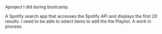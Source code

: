 Aproject I did during bootcamp.

A Spotify search app that accesses the Spotify API and displays the first 20 results.  I need to be able to select items to add the the Playlist.  A work in process.
